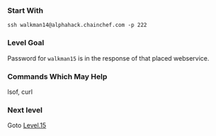 ### Start With
`ssh walkman14@alphahack.chainchef.com -p 222`   

### Level Goal
Password for `walkman15` is in the response of that placed webservice.

### Commands Which May Help
lsof, curl

### Next level
Goto [Level.15](/Levels/Level.15.md)
